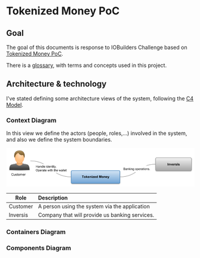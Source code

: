 Tokenized Money PoC
===================

## Goal

The goal of this documents is response to IOBuilders Challenge based on [Tokenized Money PoC](https://github.com/Ferparishuertas/iobuilders/wiki/IoBuilders-POC).

There is a [glossary](./glossary.md), with terms and concepts used in this project.


## Architecture & technology


I've stated defining some architecture views of the system, following the [C4 Model](https://c4model.com/).


### Context Diagram

In this view we define the actors (people, roles,...) involved in the system, and also we define the system boundaries. 

![C4 Context diagram](./resources/iobuilder-tokenizedmoney-contextdiagram.png)

| Role     | Description   
| ---------|:--------------------
| Customer | A person using the system via the application
| Inversis | Company that will provide us banking services.


### Containers Diagram



### Components Diagram

